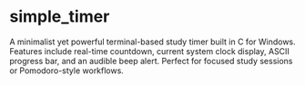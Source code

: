 # simple_timer
A minimalist yet powerful terminal-based study timer built in C for Windows. Features include real-time countdown, current system clock display, ASCII progress bar, and an audible beep alert. Perfect for focused study sessions or Pomodoro-style workflows.
